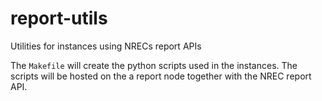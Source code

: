 # report-utils
Utilities for instances using NRECs report APIs

The `Makefile` will create the python scripts used in the instances. The
scripts will be hosted on the a report node together with the NREC report API.

